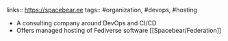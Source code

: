 links:: https://spacebear.ee
tags:: #organization, #devops, #hosting

- A consulting company around DevOps and CI/CD
- Offers managed hosting of Fediverse software [[Spacebear/Federation]]